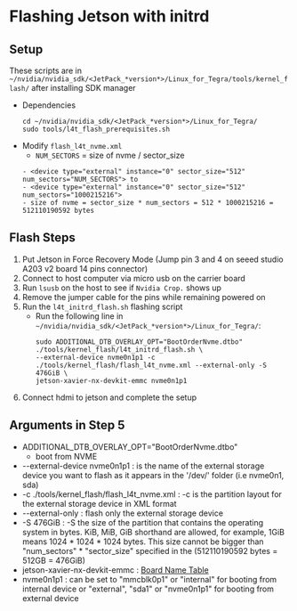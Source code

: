 # Flashing Jetson with initrd

## Setup
These scripts are in  `~/nvidia/nvidia_sdk/<JetPack_*version*>/Linux_for_Tegra/tools/kernel_flash/` after installing SDK manager
- Dependencies
  ```
  cd ~/nvidia/nvidia_sdk/<JetPack_*version*>/Linux_for_Tegra/
  sudo tools/l4t_flash_prerequisites.sh
  ```
- Modify `flash_l4t_nvme.xml` 
  - `NUM_SECTORS` = size of nvme / sector_size
  ```
  - <device type="external" instance="0" sector_size="512" num_sectors="NUM_SECTORS"> to
  - <device type="external" instance="0" sector_size="512" num_sectors="1000215216"> 
  - size of nvme = sector_size * num_sectors = 512 * 1000215216 = 512110190592 bytes
  ```
## Flash Steps 
1. Put Jetson in Force Recovery Mode (Jump pin 3 and 4 on seeed studio A203 v2 board 14 pins connector)
2. Connect to host computer via micro usb on the carrier board
3. Run `lsusb` on the host to see if `Nvidia Crop.` shows up
4. Remove the jumper cable for the pins while remaining powered on
5. Run the `l4t_initrd_flash.sh` flashing script
    - Run the following line in `~/nvidia/nvidia_sdk/<JetPack_*version*>/Linux_for_Tegra/`:
      ```
      sudo ADDITIONAL_DTB_OVERLAY_OPT="BootOrderNvme.dtbo" ./tools/kernel_flash/l4t_initrd_flash.sh \
      --external-device nvme0n1p1 -c ./tools/kernel_flash/flash_l4t_nvme.xml --external-only -S 476GiB \
      jetson-xavier-nx-devkit-emmc nvme0n1p1
      ```
7. Connect hdmi to jetson and complete the setup

## Arguments in Step 5
- ADDITIONAL_DTB_OVERLAY_OPT="BootOrderNvme.dtbo"
	- boot from NVME
- --external-device nvme0n1p1
	: is the name of the external storage device you want to flash as it appears in the '/dev/' folder
	  (i.e nvme0n1, sda)
- -c ./tools/kernel_flash/flash_l4t_nvme.xml 
	: -c <external-partition-layout> is the partition layout for the external storage device in XML format
- --external-only 
	: flash only the external storage device
- -S 476GiB 
	: -S <APP-size> the size of the partition that contains the operating system in bytes. 
	  KiB, MiB, GiB shorthand are allowed, for example, 1GiB means 1024 * 1024 * 1024 bytes. 
	  This size cannot be bigger than "num_sectors" * "sector_size" specified in the <external-partition-layout>
	  (512110190592 bytes = 512GB = 476GiB)
- jetson-xavier-nx-devkit-emmc
	: <board-name> [Board Name Table](https://files.seeedstudio.com/wiki/A20X/6.png)
- nvme0n1p1
	: <rootdev> can be set to "mmcblk0p1" or "internal" for booting from internal
	  device or "external", "sda1" or "nvme0n1p1" for booting from external device

